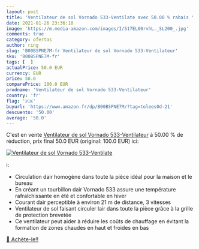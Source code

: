 ```yaml
---
layout: post
title: 'Ventilateur de sol Vornado 533-Ventilate avec 50.00 % rabais '
date: 2021-01-26 23:36:10
image: 'https://m.media-amazon.com/images/I/517EL00rvhL._SL200_.jpg'
comments: true
category: ofertas
author: ring
slug: 'B00BSPNE7M-fr Ventilateur de sol Vornado 533-Ventilateur'
sku: 'B00BSPNE7M-fr'
tags: [  ]
actualPrice: 50.0 EUR
currency: EUR
price: 50.0
comparePrice: 100.0 EUR
prodname: 'Ventilateur de sol Vornado 533-Ventilateur'
country: 'fr'
flag: '🇫🇷'
buyurl: 'https://www.amazon.fr/dp/B00BSPNE7M/?tag=tolees0d-21'
descuento: '50.00'
average: '50.0'
---
```


C'est en vente [Ventilateur de sol Vornado 533-Ventilateur](https://www.amazon.fr/dp/B00BSPNE7M/?tag=tolees0d-21)  à  50.00 % de réduction, prix final  50.0 EUR (original: 100.0 EUR) ici:

[![Ventilateur de sol Vornado 533-Ventilate](https://m.media-amazon.com/images/I/517EL00rvhL._SL200_.jpg)](https://www.amazon.fr/dp/B00BSPNE7M/?tag=tolees0d-21)

ℹ️:

- Circulation dair homogène dans toute la pièce idéal pour la maison et le bureau
- En créant un tourbillon dair Vornado 533 assure une température rafraîchissante en été et confortable en hiver
- Courant dair perceptible à environ 21 m de distance, 3 vitesses
- Ventilateur de sol faisant circuler lair dans toute la pièce grâce à la grille de protection brevetée
- Ce ventilateur peut aider à réduire les coûts de chauffage en évitant la formation de zones chaudes en haut et froides en bas

[🛒 Achète-le!!](https://www.amazon.fr/dp/B00BSPNE7M/?tag=tolees0d-21)
